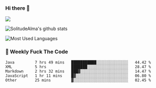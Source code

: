 ### Hi there 👋
<p>
  <a href="https://count.getloli.com/"><img src="https://count.getloli.com/get/@:solitudealma"></a>
</p>

![SolitudeAlma's github stats](https://github-readme-stats.vercel.app/api?username=solitudealma&show_icons=true&theme=radical)

![Most Used Languages](https://github-readme-stats.vercel.app/api/top-langs/?username=solitudealma&layout=compact&hide_border=true&theme=dark)
<!-- ![visitors](https://visitor-badge.glitch.me/badge?page_id=solitudealma.solitudealma.id) -->


### :dart: Weekly Fuck The Code

<!--START_SECTION:waka-->
```text
Java         7 hrs 49 mins   ███████████░░░░░░░░░░░░░░   44.42 % 
XML          5 hrs           ███████░░░░░░░░░░░░░░░░░░   28.47 % 
Markdown     2 hrs 32 mins   ███▓░░░░░░░░░░░░░░░░░░░░░   14.47 % 
JavaScript   1 hr 11 mins    █▓░░░░░░░░░░░░░░░░░░░░░░░   06.80 % 
Other        25 mins         ▓░░░░░░░░░░░░░░░░░░░░░░░░   02.45 % 
```
<!--END_SECTION:waka-->
